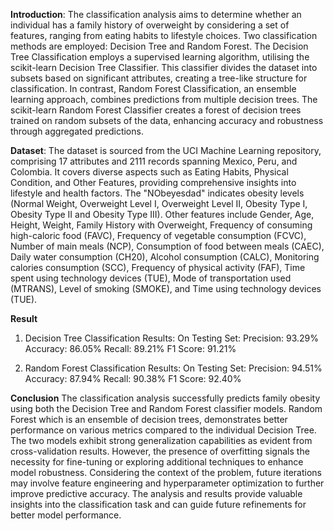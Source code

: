 **Introduction**:
The classification analysis aims to determine whether an individual has a family history of overweight by considering a set of features, ranging from eating habits to lifestyle choices. Two classification methods are employed: Decision Tree and Random Forest. The Decision Tree Classification employs a supervised learning algorithm, utilising the scikit-learn Decision Tree Classifier. This classifier divides the dataset into subsets based on significant attributes, creating a tree-like structure for classification. In contrast, Random Forest Classification, an ensemble learning approach, combines predictions from multiple decision trees. The scikit-learn Random Forest Classifier creates a forest of decision trees trained on random subsets of the data, enhancing accuracy and robustness through aggregated predictions.

**Dataset**:
The dataset is sourced from the UCI Machine Learning repository, comprising 17 attributes and 2111 records spanning Mexico, Peru, and Colombia. It covers diverse aspects such as Eating Habits, Physical Condition, and Other Features, providing comprehensive insights into lifestyle and health factors. The "NObeyesdad" indicates obesity levels (Normal Weight, Overweight Level I, Overweight Level II, Obesity Type I, Obesity Type II and Obesity Type III). Other features include Gender, Age, Height, Weight, Family History with Overweight, Frequency of consuming high-caloric food (FAVC), Frequency of vegetable consumption (FCVC), Number of main meals (NCP), Consumption of food between meals (CAEC), Daily water consumption (CH20), Alcohol consumption (CALC), Monitoring calories consumption (SCC), Frequency of physical activity (FAF), Time spent using technology devices (TUE), Mode of transportation used (MTRANS), Level of smoking (SMOKE), and Time using technology devices (TUE).

**Result**
1. Decision Tree Classification Results:
 On Testing Set:
 Precision: 93.29%
 Accuracy: 86.05%
 Recall: 89.21%
 F1 Score: 91.21%

2. Random Forest Classification Results:
 On Testing Set:
 Precision: 94.51%
 Accuracy: 87.94%
 Recall: 90.38%
 F1 Score: 92.40%

**Conclusion**
The classification analysis successfully predicts family obesity using both the Decision Tree and Random Forest classifier models. Random Forest which is an ensemble of decision trees, demonstrates better performance on various metrics compared to the individual Decision Tree. The two models exhibit strong generalization capabilities as evident from cross-validation results. However, the presence of overfitting signals the necessity for fine-tuning or exploring additional techniques to enhance model robustness. Considering the context of the problem, future iterations may involve feature engineering and hyperparameter optimization to further improve predictive accuracy. The analysis and results provide valuable insights into the classification task and can guide future refinements for better model performance.
